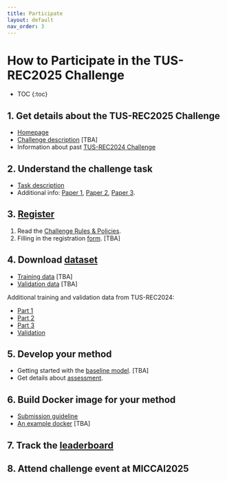 ```yaml
---
title: Participate
layout: default
nav_order: 3
---
```


# How to Participate in the TUS-REC2025 Challenge

- TOC
{:toc}

## 1. Get details about the TUS-REC2025 Challenge

* [Homepage](index2025.html)
* <a href="TBA" target="_blank">Challenge description</a> [TBA]
* Information about past [TUS-REC2024 Challenge](TUS-REC2024.html)

## 2. Understand the challenge task

* [Task description](task2025.html)
* Additional info:
    <a href="https://link.springer.com/chapter/10.1007/978-3-031-72083-3_64" target="_blank">Paper 1</a>,
    <a href="https://ieeexplore.ieee.org/abstract/document/10230773" target="_blank">Paper 2</a>,
    <a href="https://ieeexplore.ieee.org/abstract/document/10288201" target="_blank">Paper 3</a>.
    

## 3. [Register](registration2025.html)

1. Read the [Challenge Rules & Policies](policies2025.html).
2. Filling in the registration <a href="TBA" target="_blank">form</a>. [TBA]

##  4. Download [dataset](data2025.html)

* <a href="TBA" target="_blank">Training data</a> [TBA]
* <a href="TBA" target="_blank">Validation data</a> [TBA]

Additional training and validation data from TUS-REC2024:

* <a href="https://zenodo.org/doi/10.5281/zenodo.11178508" target="_blank">Part 1</a>
* <a href="https://zenodo.org/doi/10.5281/zenodo.11180794" target="_blank">Part 2</a>
* <a href="https://zenodo.org/doi/10.5281/zenodo.11355499" target="_blank">Part 3</a>
* <a href="https://zenodo.org/doi/10.5281/zenodo.12979481" target="_blank">Validation</a>


## 5. Develop your method

* Getting started with the <a href="TBA" target="_blank">baseline model</a>. [TBA]
* Get details about [assessment](assessment2025.html).

## 6. Build Docker image for your method

* [Submission guideline](submission2025.html)
* <a href="TBA" target="_blank">An example docker</a> [TBA]

## 7. Track the [leaderboard](leaderboard2025.html)

## 8. Attend challenge event at MICCAI2025






